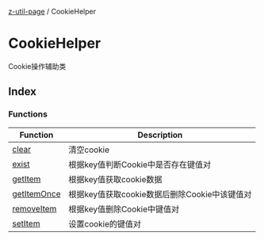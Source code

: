[z-util-page](../../README.md) / CookieHelper

# CookieHelper

Cookie操作辅助类

## Index

### Functions

| Function | Description |
| ------ | ------ |
| [clear](functions/clear.md) | 清空cookie |
| [exist](functions/exist.md) | 根据key值判断Cookie中是否存在键值对 |
| [getItem](functions/getItem.md) | 根据key值获取cookie数据 |
| [getItemOnce](functions/getItemOnce.md) | 根据key值获取cookie数据后删除Cookie中该键值对 |
| [removeItem](functions/removeItem.md) | 根据key值删除Cookie中键值对 |
| [setItem](functions/setItem.md) | 设置cookie的键值对 |
